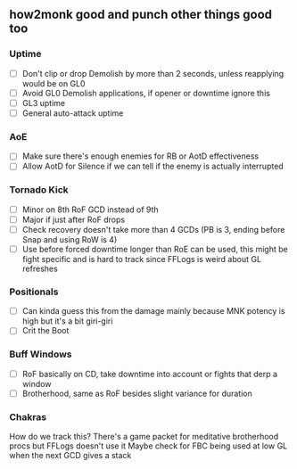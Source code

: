 ## how2monk good and punch other things good too

### Uptime
- [ ] Don't clip or drop Demolish by more than 2 seconds, unless reapplying would be on GL0
- [ ] Avoid GL0 Demolish applications, if opener or downtime ignore this
- [ ] GL3 uptime
- [ ] General auto-attack uptime

### AoE
- [ ] Make sure there's enough enemies for RB or AotD effectiveness
- [ ] Allow AotD for Silence if we can tell if the enemy is actually interrupted

### Tornado Kick
- [ ] Minor on 8th RoF GCD instead of 9th
- [ ] Major if just after RoF drops
- [ ] Check recovery doesn't take more than 4 GCDs (PB is 3, ending before Snap and using RoW is 4)
- [ ] Use before forced downtime longer than RoE can be used, this might be fight specific and is hard to track since FFLogs is weird about GL refreshes

### Positionals
- [ ] Can kinda guess this from the damage mainly because MNK potency is high but it's a bit giri-giri
- [ ] Crit the Boot

### Buff Windows
- [ ] RoF basically on CD, take downtime into account or fights that derp a window
- [ ] Brotherhood, same as RoF besides slight variance for duration

### Chakras
How do we track this? There's a game packet for meditative brotherhood procs but FFLogs doesn't use it
Maybe check for FBC being used at low GL when the next GCD gives a stack
